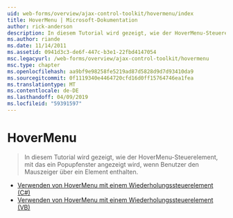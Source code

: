```yaml
---
uid: web-forms/overview/ajax-control-toolkit/hovermenu/index
title: HoverMenu | Microsoft-Dokumentation
author: rick-anderson
description: In diesem Tutorial wird gezeigt, wie der HoverMenu-Steuerelement, mit das ein Popupfenster angezeigt wird, wenn Benutzer den Mauszeiger über ein Element enthalten.
ms.author: riande
ms.date: 11/14/2011
ms.assetid: 0941d3c3-de6f-447c-b3e1-22fbd4147054
msc.legacyurl: /web-forms/overview/ajax-control-toolkit/hovermenu
msc.type: chapter
ms.openlocfilehash: aa9bf9e98258fe5219ad87d5828d9d7d93410da9
ms.sourcegitcommit: 0f1119340e4464720cfd16d0ff15764746ea1fea
ms.translationtype: MT
ms.contentlocale: de-DE
ms.lasthandoff: 04/09/2019
ms.locfileid: "59391597"
---
```

# <a name="hovermenu"></a>HoverMenu

> In diesem Tutorial wird gezeigt, wie der HoverMenu-Steuerelement, mit das ein Popupfenster angezeigt wird, wenn Benutzer den Mauszeiger über ein Element enthalten.


- [Verwenden von HoverMenu mit einem Wiederholungssteuerelement (C#)](using-hovermenu-with-a-repeater-control-cs.md)
- [Verwenden von HoverMenu mit einem Wiederholungssteuerelement (VB)](using-hovermenu-with-a-repeater-control-vb.md)
